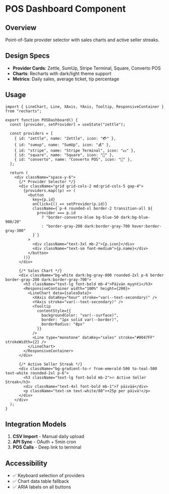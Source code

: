 # POS Dashboard Component

## Overview

Point-of-Sale provider selector with sales charts and active seller streaks.

## Design Specs

- **Provider Cards**: Zettle, SumUp, Stripe Terminal, Square, Converto POS
- **Charts**: Recharts with dark/light theme support
- **Metrics**: Daily sales, average ticket, tip percentage

## Usage

```tsx
import { LineChart, Line, XAxis, YAxis, Tooltip, ResponsiveContainer } from "recharts";

export function POSDashboard() {
  const [provider, setProvider] = useState("zettle");

  const providers = [
    { id: "zettle", name: "Zettle", icon: "💳" },
    { id: "sumup", name: "SumUp", icon: "💰" },
    { id: "stripe", name: "Stripe Terminal", icon: "💵" },
    { id: "square", name: "Square", icon: "🔲" },
    { id: "converto", name: "Converto POS", icon: "🚀" },
  ];

  return (
    <div className="space-y-6">
      {/* Provider Selector */}
      <div className="grid grid-cols-2 md:grid-cols-5 gap-4">
        {providers.map((p) => (
          <button
            key={p.id}
            onClick={() => setProvider(p.id)}
            className={`p-4 rounded-xl border-2 transition-all ${
              provider === p.id
                ? "border-converto-blue bg-blue-50 dark:bg-blue-900/20"
                : "border-gray-200 dark:border-gray-700 hover:border-gray-300"
            }`}
          >
            <div className="text-3xl mb-2">{p.icon}</div>
            <div className="text-sm font-medium">{p.name}</div>
          </button>
        ))}
      </div>

      {/* Sales Chart */}
      <div className="bg-white dark:bg-gray-800 rounded-2xl p-6 border border-gray-200 dark:border-gray-700">
        <h3 className="text-lg font-bold mb-4">Päivän myynti</h3>
        <ResponsiveContainer width="100%" height={200}>
          <LineChart data={salesData}>
            <XAxis dataKey="hour" stroke="var(--text-secondary)" />
            <YAxis stroke="var(--text-secondary)" />
            <Tooltip
              contentStyle={{
                backgroundColor: "var(--surface)",
                border: "1px solid var(--border)",
                borderRadius: "8px"
              }}
            />
            <Line type="monotone" dataKey="sales" stroke="#0047FF" strokeWidth={2} />
          </LineChart>
        </ResponsiveContainer>
      </div>

      {/* Active Seller Streak */}
      <div className="bg-gradient-to-r from-emerald-500 to-teal-500 text-white rounded-2xl p-6">
        <h3 className="text-lg font-bold mb-2">🔥 Active Seller Streak</h3>
        <div className="text-4xl font-bold mb-1">7 päivää</div>
        <p className="text-sm text-white/80">+25p per päivä!</p>
      </div>
    </div>
  );
}
```

## Integration Models

1. **CSV Import** - Manual daily upload
2. **API Sync** - OAuth + 5min cron
3. **POS Calls** - Deep link to terminal

## Accessibility

- ✅ Keyboard selection of providers
- ✅ Chart data table fallback
- ✅ ARIA labels on all buttons
